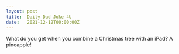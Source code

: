 ```yaml
---
layout: post
title:  Daily Dad Joke 4U
date:   2021-12-12T00:00:00Z
---
```

What do you get when you combine a Christmas tree with an iPad? A pineapple!
